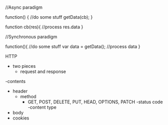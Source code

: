 //Async paradigm

function() {
  //do some stuff
  getData(cb);
}

function cb(res){
  //process res.data
}


//Synchronous paradigm

function(){
  //do some stuff
  var data = getData();
  //process data
}

HTTP 

- two pieces 
  - request and response 

-contents
  - header
    - method
      - GET, POST, DELETE, PUT, HEAD, OPTIONS, PATCH
    -status code
    -content type 
  - body
  - cookies 




